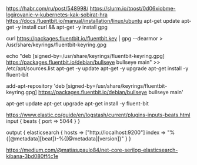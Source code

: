 https://habr.com/ru/post/548998/
https://slurm.io/tpost/0d06xiobme-logirovanie-v-kubernetes-kak-sobirat-hra
https://docs.fluentbit.io/manual/installation/linux/ubuntu
apt-get update
apt-get -y install curl && apt-get -y install gpg

curl https://packages.fluentbit.io/fluentbit.key | gpg --dearmor > /usr/share/keyrings/fluentbit-keyring.gpg

echo "deb [signed-by=/usr/share/keyrings/fluentbit-keyring.gpg] https://packages.fluentbit.io/debian/bullseye bullseye main" >> /etc/apt/sources.list
apt-get -y update
apt-get -y upgrade
apt-get install -y fluent-bit


add-apt-repository 'deb [signed-by=/usr/share/keyrings/fluentbit-keyring.gpg] https://packages.fluentbit.io/debian/bullseye bullseye main'

apt-get update
apt-get upgrade
apt-get install -y fluent-bit



https://www.elastic.co/guide/en/logstash/current/plugins-inputs-beats.html
input {
  beats {
    port => 5044
  }
}

output {
  elasticsearch {
    hosts => ["http://localhost:9200"]
    index => "%{[@metadata][beat]}-%{[@metadata][version]}" 
  }
}

https://medium.com/@matias.paulo84/net-core-serilog-elasticsearch-kibana-3bd080ff4c1e
